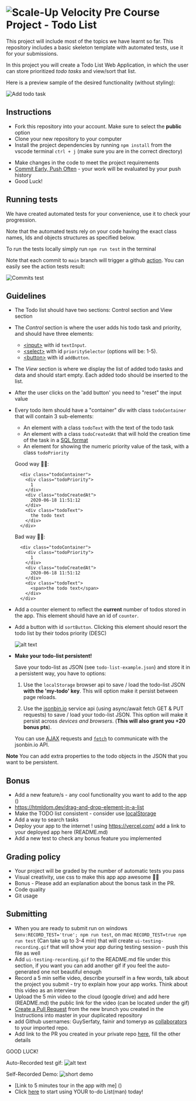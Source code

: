 # ![Scale-Up Velocity](./readme-files/logo-main.png) Pre Course Project - Todo List

This project will include most of the topics we have learnt so far.
This repository includes a basic skeleton template with automated tests, use it for your submissions.

In this project you will create a Todo List Web Application, in which the user can store prioritized _todo tasks_ and view/sort that list.

Here is a preview sample of the desired functionality (without styling):

![Add todo task](./readme-files/basic-todo.gif)

## Instructions

- Fork this repository into your account. Make sure to select the **public** option
- Clone your new repository to your computer
- Install the project dependencies by running `npm install` from the vscode terminal `ctrl + j` (make sure you are in the correct directory)
<!-- - [Create new branch](https://docs.github.com/en/desktop/contributing-and-collaborating-using-github-desktop/managing-branches) -->
- Make changes in the code to meet the project requirements
- [Commit Early, Push Often](https://www.worklytics.co/commit-early-push-often/) - your work will be evaluated by your push history
- Good Luck!

## Running tests

We have created automated tests for your convenience, use it to check your progression.

Note that the automated tests rely on your code having the exact class names, Ids and objects structures as specified below.

To run the tests locally simply run `npm run test` in the terminal

Note that each commit to `main` branch will trigger a github [action](https://docs.github.com/en/actions). You can easily see the action tests result:

![Commits test](./readme-files/commit-tests.png)

## Guidelines

- The Todo list should have two sections: Control section and View section
- The _Control_ section is where the user adds his todo task and priority, and should have three elements:
  - [\<input\>](https://developer.mozilla.org/en-US/docs/Web/HTML/Element/input) with id `textInput`.
  - [\<select\>](https://developer.mozilla.org/en-US/docs/Web/HTML/Element/select) with id `prioritySelector` (options will be: 1-5).
  - [\<button\>](https://developer.mozilla.org/en-US/docs/Web/HTML/Element/button) with id `addButton`.
- The _View_ section is where we display the list of added todo tasks and data and should start empty. Each added todo should be inserted to the list.
- After the user clicks on the 'add button' you need to "reset" the input value
- Every todo item should have a "container" div with class `todoContainer` that will contain 3 sub-elements:

  - An element with a class `todoText` with the text of the todo task
  - An element with a class `todoCreatedAt` that will hold the creation time of the task in a [SQL format](https://www.w3schools.com/sql/sql_dates.asp#:~:text=SQL%20Date%20Data%20Types&text=DATE%20%2D%20format%20YYYY%2DMM%2D,YEAR%20%2D%20format%20YYYY%20or%20YY)
  - An element for showing the numeric priority value of the task, with a class `todoPriority`

  Good way 👍🏿:

  ```
    <div class="todoContainer">
      <div class="todoPriority">
        1
      </div>
      <div class="todoCreatedAt">
        2020-06-18 11:51:12
      </div>
      <div class="todoText">
        the todo text
      </div>
    </div>
  ```

  Bad way 👎🏿:

  ```
    <div class="todoContainer">
      <div class="todoPriority">
        1
      </div>
      <div class="todoCreatedAt">
        2020-06-18 11:51:12
      </div>
      <div class="todoText">
        <span>the todo text</span>
      </div>
    </div>
  ```

- Add a counter element to reflect the **current** number of todos stored in the app. This element should have an id of `counter`.

- Add a button with id `sortButton`. Clicking this element should resort the todo list by their todos priority (DESC)

  ![alt text](./readme-files/todo.gif)

- **Make your todo-list persistent!**

  Save your todo-list as JSON (see `todo-list-example.json`) and store it in a persistent way, you have to options:

  1. Use the `localStorage` browser api to save / load the todo-list JSON **with the 'my-todo' key**. This will option make it persist between page reloads.

  2. Use the [jsonbin.io](https://jsonbin.io/) service api (using async/await fetch GET & PUT requests) to save / load your todo-list JSON. This option will make it persist across _devices and browsers_. (**This will also grant you +20 bonus pts**).

  You can use [AJAX](https://www.w3schools.com/js/js_ajax_intro.asp) requests and [`fetch`](https://developer.mozilla.org/en-US/docs/Web/API/Fetch_API/Using_Fetch) to communicate with the jsonbin.io API.

**Note** You can add extra properties to the todo objects in the JSON that you want to be persistent.

## Bonus

- Add a new feature/s - any cool functionality you want to add to the app ()
- https://htmldom.dev/drag-and-drop-element-in-a-list
- Make the TODO list consistent - consider use [localStorage](https://developer.mozilla.org/en-US/docs/Web/API/Window/localStorage)
- Add a way to search tasks
- Deploy your app to the internet ! using https://vercel.com/ add a link to your deployed app here (README.md)
- Add a new test to check any bonus feature you implemented

## Grading policy

- Your project will be graded by the number of automatic tests you pass
- Visual creativity, use css to make this app app awesome 💅🏿
- Bonus - Please add an explanation about the bonus task in the PR.
- Code quality <!-- variable names, comments, function names? -->
- Git usage <!-- commit messages -->

## Submitting

- When you are ready to submit run on windows `$env:RECORD_TEST='true'; npm run test`, on mac `RECORD_TEST=true npm run test` (Can take up to 3-4 min) that will create `ui-testing-recording.gif` that will show your app during testing session - push this file as well
- Add `ui-testing-recording.gif` to the README.md file under this section, if you want you can add another gif if you feel the auto-generated one not beautiful enough
- Record a 5 min selfie video, describe yourself in a few words, talk about the project you submit - try to explain how your app works. Think about this video as an interview
- Upload the 5 min video to the cloud (google drive) and add here (README.md) the public link for the video (can be located under the gif)
- [Create a Pull Request](https://docs.github.com/en/github/collaborating-with-issues-and-pull-requests/creating-a-pull-request) from the new brunch you created in the Instructions into master in your duplicated repository
- add Github usernames: GuySerfaty, fainir and tomeryp as [collaborators](https://docs.github.com/en/github/setting-up-and-managing-your-github-user-account/inviting-collaborators-to-a-personal-repository) to your imported repo.
- Add link to the PR you created in your private repo [here](https://docs.google.com/spreadsheets/d/1P9_YDGqIqmV10fvTmIXc_AGV0_ycI2aBFo2h5zprUMI/edit#gid=1903529310), fill the other details

GOOD LUCK!

Auto-Recorded test gif:
![alt text](readme-files/ui-testing-recording.gif)

Self-Recorded Demo:
![short demo](readme-files/to-do-Listman-demo2.gif)

- [Link to 5 minutes tour in the app with me] ()
- Click [here](https://to-do-listman-git-editable.listguy.vercel.app/) to start using YOUR to-do List(man) today!
